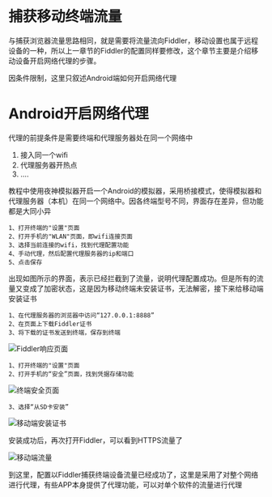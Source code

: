 # 捕获移动终端流量

与捕获浏览器流量思路相同，就是需要将流量流向Fiddler，移动设置也属于远程设备的一种，所以上一章节的Fiddler的配置同样要修改，这个章节主要是介绍移动设备开启网络代理的步骤。


因条件限制，这里只叙述Android端如何开启网络代理

# Android开启网络代理
代理的前提条件是需要终端和代理服务器处在同一个网络中
1. 接入同一个wifi
2. 代理服务器开热点
3. ....

教程中使用夜神模拟器开启一个Android的模拟器，采用桥接模式，使得模拟器和代理服务器（本机）在同一个网络中。因各终端型号不同，界面存在差异，但功能都是大同小异

```
1、打开终端的"设置"页面
2、打开手机的"WLAN"页面，即wifi连接页面
3、选择当前连接的wifi，找到代理配置功能
4、手动代理，然后配置代理服务器的ip和端口
5、点击保存
```

出现如图所示的界面，表示已经拦截到了流量，说明代理配置成功。但是所有的流量又变成了加密状态，这是因为移动终端未安装证书，无法解密，接下来给移动端安装证书
```
1、在代理服务器的浏览器中访问“127.0.0.1:8888”
2、在页面上下载Fiddler证书
3、将下载的证书发送到终端，保存到终端
```

![Fiddler响应页面](https://tva4.sinaimg.cn/large/0082ZISugy1gazlqc58vlj30qf0fcdij.jpg)

```
1、打开终端的"设置"页面
2、打开手机的“安全”页面，找到凭据存储功能
```

![终端安全页面](https://tvax1.sinaimg.cn/large/0082ZISugy1gazllxjssxj30fi0rjmyb.jpg)

```
3、选择“从SD卡安装”

```

![移动端安装证书](https://tva1.sinaimg.cn/large/0082ZISugy1gazluh1y4vj30fc0r7q3s.jpg)

安装成功后，再次打开Fiddler，可以看到HTTPS流量了

![移动端流量](https://tvax4.sinaimg.cn/large/0082ZISugy1gazlyaa0egj30cf0d0ad1.jpg)

到这里，配置以Fiddler捕获终端设备流量已经成功了，这里是采用了对整个网络进行代理，有些APP本身提供了代理功能，可以对单个软件的流量进行代理
